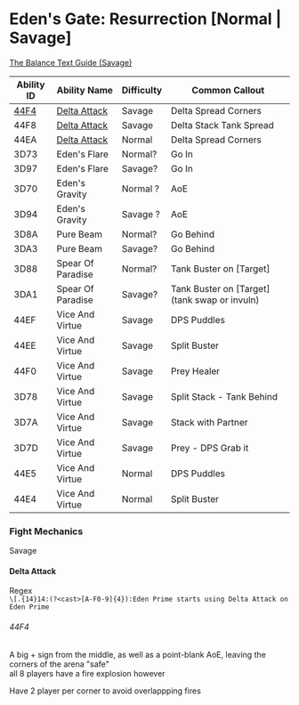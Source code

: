 # Eden's Gate: Resurrection [Normal | Savage]

[The Balance Text Guide (Savage)](https://thebalanceffxiv.com/guide/e1s/)

Ability ID | Ability Name | Difficulty | Common Callout
---|---|---|---
[44F4](#44F4) | [Delta Attack](#Delta-Attack) | Savage | Delta Spread Corners
44F8 | [Delta Attack](#Delta-Attack) | Savage | Delta Stack Tank Spread
44EA | [Delta Attack](#Delta-Attack) | Normal | Delta Spread Corners
3D73 | Eden's Flare | Normal? | Go In
3D97 | Eden's Flare | Savage? | Go In
3D70 | Eden's Gravity | Normal ? | AoE
3D94 | Eden's Gravity | Savage ? | AoE
3D8A | Pure Beam | Normal? | Go Behind
3DA3 | Pure Beam | Savage? | Go Behind
3D88 | Spear Of Paradise | Normal? | Tank Buster on [Target]
3DA1 | Spear Of Paradise | Savage? | Tank Buster on [Target] (tank swap or invuln)
44EF | Vice And Virtue | Savage | DPS Puddles
44EE | Vice And Virtue | Savage | Split Buster
44F0 | Vice And Virtue | Savage | Prey Healer
3D78 | Vice And Virtue | Savage | Split Stack - Tank Behind
3D7A | Vice And Virtue | Savage | Stack with Partner
3D7D | Vice And Virtue | Savage | Prey - DPS Grab it
44E5 | Vice And Virtue | Normal | DPS Puddles
44E4 | Vice And Virtue | Normal | Split Buster


### Fight Mechanics

Savage

#### Delta Attack

Regex  
`\[.{14}14:(?<cast>[A-F0-9]{4}):Eden Prime starts using Delta Attack on Eden Prime`

###### 44F4  
A big + sign from the middle, as well as a point-blank AoE, leaving the corners of the arena "safe"  
all 8 players have a fire explosion however  

Have 2 player per corner to avoid overlappping fires
